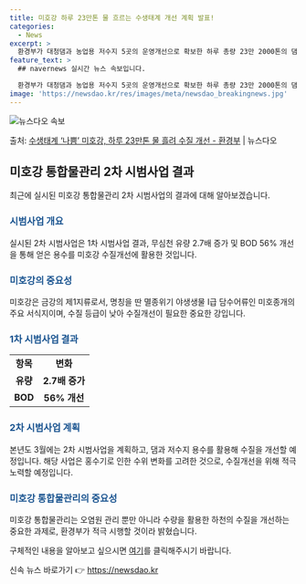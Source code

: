 ```yaml
---
title: 미호강 하루 23만톤 물 흐르는 수생태계 개선 계획 발표!
categories:
  - News
excerpt: >
  환경부가 대청댐과 농업용 저수지 5곳의 운영개선으로 확보한 하루 총량 23만 2000톤의 댐저수지 용수를 미…
feature_text: >
  ## navernews 실시간 뉴스 속보입니다.

  환경부가 대청댐과 농업용 저수지 5곳의 운영개선으로 확보한 하루 총량 23만 2000톤의 댐저수지 용수를 미…
image: 'https://newsdao.kr/res/images/meta/newsdao_breakingnews.jpg'
---
```


![뉴스다오 속보](https://newsdao.kr/res/images/meta/newsdao_breakingnews.jpg)

<p>출처: <a href="https://newsdao.kr/3320" rel="dofollow">수생태계 ‘나쁨’ 미호강, 하루 23만톤 물 흘려 수질 개선 - 환경부</a> | 뉴스다오</p>

<h2 data-ke-size="size26">미호강 통합물관리 2차 시범사업 결과</h2>
<p data-ke-size="size16">
    최근에 실시된 미호강 통합물관리 2차 시범사업의 결과에 대해 알아보겠습니다.
</p>

<h3><b><span style="color: #1a5490;">시범사업 개요</span></b></h3>
<p data-ke-size="size16">
    실시된 2차 시범사업은 1차 시범사업 결과, 무심천 유량 2.7배 증가 및 BOD 56% 개선을 통해 얻은 용수를 미호강 수질개선에 활용한 것입니다.
</p>

<h3><b><span style="color: #1a5490;">미호강의 중요성</span></b></h3>
<p data-ke-size="size16">
    미호강은 금강의 제1지류로서, 명칭을 딴 멸종위기 야생생물 Ⅰ급 담수어류인 미호종개의 주요 서식지이며, 수질 등급이 낮아 수질개선이 필요한 중요한 강입니다.
</p>

<h3><b><span style="color: #1a5490;">1차 시범사업 결과</span></b></h3>
<table>
  <tr>
    <td style="text-align: center; height: 17px;"><b>항목</b></td>
    <td style="text-align: center; height: 17px;"><b>변화</b></td>
  </tr>
  <tr>
    <td style="text-align: center; height: 17px;"><b>유량</b></td>
    <td style="text-align: center; height: 17px;"><b>2.7배 증가</b></td>
  </tr>
  <tr>
    <td style="text-align: center; height: 17px;"><b>BOD</b></td>
    <td style="text-align: center; height: 17px;"><b>56% 개선</b></td>
  </tr>
</table>

<h3><b><span style="color: #1a5490;">2차 시범사업 계획</span></b></h3>
<p data-ke-size="size16">
    본년도 3월에는 2차 시범사업을 계획하고, 댐과 저수지 용수를 활용해 수질을 개선할 예정입니다. 해당 사업은 홍수기로 인한 수위 변화를 고려한 것으로, 수질개선을 위해 적극 노력할 예정입니다. 
</p>

<h3><b><span style="color: #1a5490;">미호강 통합물관리의 중요성</span></b></h3>
<p data-ke-size="size16">
    미호강 통합물관리는 오염원 관리 뿐만 아니라 수량을 활용한 하천의 수질을 개선하는 중요한 과제로, 환경부가 적극 시행할 것이라 밝혔습니다.
</p>

구체적인 내용을 알아보고 싶으시면 <a href="https://newsdao.kr/3320">여기</a>를 클릭해주시기 바랍니다. 

신속 뉴스 바로가기 👉 <a href="https://newsdao.kr" rel="dofollow">https://newsdao.kr</a>


